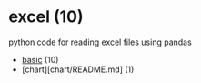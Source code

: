 # excel (10)
python code for reading excel files using pandas

+ [basic](basic/README.md) (10)
+ [chart][chart/README.md] (1)
